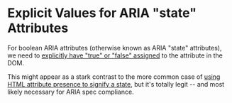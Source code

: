 # Explicit Values for ARIA "state" Attributes

For boolean ARIA attributes (otherwise known as ARIA "state" attributes), 
we need to 
[explicitly have "true" or "false" assigned](https://www.w3.org/TR/wai-aria/appendices#typemapping) 
to the attribute in the DOM.

This might appear as a stark contrast to the more common case of
[using HTML attribute presence to signify a state](https://www.w3.org/TR/2008/WD-html5-20080610/semantics.html#boolean), 
but it's totally legit -- and most likely necessary for ARIA spec compliance.  

